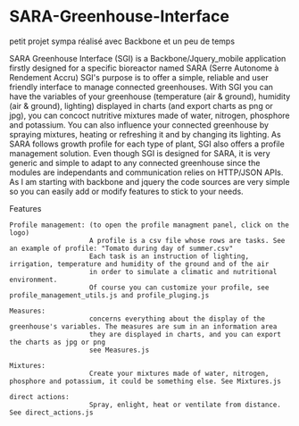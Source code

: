 # SARA-Greenhouse-Interface
petit projet sympa réalisé avec Backbone et un peu de temps

SARA Greenhouse Interface (SGI) is a Backbone/Jquery_mobile application firstly designed for a specific bioreactor named SARA (Serre Autonome à Rendement Accru)
SGI's purpose is to offer a simple, reliable and user friendly interface to manage connected greenhouses. With SGI you can have the variables of your 
greenhouse (temperature (air & ground), humidity (air & ground), lighting) displayed in charts (and export charts as png or jpg), you can concoct nutritive mixtures made of water, 
nitrogen, phosphore and potassium. You can also influence your connected greenhouse by spraying mixtures, heating or refreshing it and by changing its lighting.
As SARA follows growth profile for each type of plant, SGI also offers a profile management solution. Even though SGI is designed for SARA, it is 
very generic and simple to adapt to any connected greenhouse since the modules are independants and communication relies on HTTP/JSON APIs. As I am starting 
with backbone and jquery the code sources are very simple so you can easily add or modify features to stick to your needs.


Features

	Profile management: (to open the profile managment panel, click on the logo)
						A profile is a csv file whose rows are tasks. See an example of profile: "Tomato during day of summer.csv" 
						Each task is an instruction of lighting, irrigation, temperature and humidity of the ground and of the air
						in order to simulate a climatic and nutritional environment.
						Of course you can customize your profile, see profile_management_utils.js and profile_pluging.js
	
	Measures:
						concerns everything about the display of the greenhouse's variables. The measures are sum in an information area
						they are displayed in charts, and you can export the charts as jpg or png
						see Measures.js
						
	Mixtures:
						Create your mixtures made of water, nitrogen, phosphore and potassium, it could be something else. See Mixtures.js
						
	direct actions: 
						Spray, enlight, heat or ventilate from distance. See direct_actions.js
